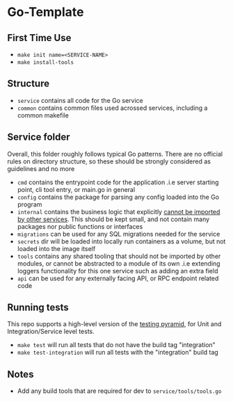 # Go-Template

## First Time Use

* `make init name=<SERVICE-NAME>`
* `make install-tools`


## Structure
* `service` contains all code for the Go service
* `common` contains common files used acrossed services, including a common makefile

## Service folder

Overall, this folder roughly follows typical Go patterns. There are no official rules on directory structure, 
so these should be strongly considered as guidelines and no more

* `cmd` contains the entrypoint code for the application .i.e server starting point, cli tool entry, or main.go in general
* `config` contains the package for parsing any config loaded into the Go program
* `internal` contains the business logic that explicitly [cannot be imported by other services](https://dave.cheney.net/2019/10/06/use-internal-packages-to-reduce-your-public-api-surface). This should be kept small, and not contain many packages nor public functions or interfaces
* `migrations` can be used for any SQL migrations needed for the service
* `secrets` dir will be loaded into locally run containers as a volume, but not loaded into the image itself
* `tools` contains any shared tooling that should not be imported by other modules, or cannot be abstracted to a module of its own .i.e  extending loggers functionality for this one service such as adding an extra field
* `api` can be used for any externally facing API, or RPC endpoint related code

## Running tests

This repo supports a high-level version of the [testing pyramid](https://martinfowler.com/bliki/TestPyramid.html), for Unit and Integration/Service level tests.

* `make test` will run all tests that do not have the build tag "integration"
* `make test-integration` will run all tests with the "integration" build tag


## Notes
* Add any build tools that are required for dev to `service/tools/tools.go`